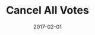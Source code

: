 ---
title: Cancel All Votes
linktitle: Cancel All Votes
description: Cancel all vote actions of an account
date: 2017-02-01
publishdate: 2017-02-01
lastmod: 2017-02-01
categories: [eosc-vote-commands]
keywords: [usage,livereload,command line,flags]
menu:
  docs:
    parent: "eosc-vote-commands"
    identifier: eosc_vote_cancel-all
    weight: 40
weight: 40
sections_weight: 40
draft: false
aliases: [/overview/usage/,/extras/livereload/,/doc/usage/,/usage/]
toc: true
auto_content: true
---